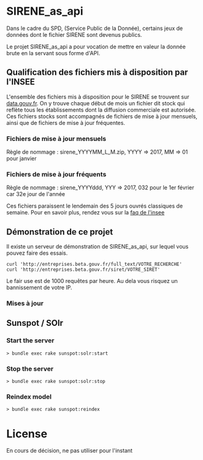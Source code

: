 # SIRENE_as_api

Dans le cadre du SPD, (Service Public de la Donnée), certains jeux de données
dont le fichier SIRENE sont devenus publics.

Le projet SIRENE_as_api a pour vocation de mettre en valeur la donnée brute en
la servant sous forme d'API.

## Qualification des fichiers mis à disposition par l'INSEE

L'ensemble des fichiers mis à disposition pour le SIRENE se trouvent sur [data.gouv.fr](http://files.data.gouv.fr/sirene). On y trouve chaque début de mois un fichier dit stock qui reflète tous les établissements dont la diffusion commerciale est autorisée. Ces fichiers stocks sont accompagnés de fichiers de mise à jour mensuels, ainsi que de fichiers de mise à jour fréquentes.

### Fichiers de mise à jour mensuels

Règle de nommage : sirene_YYYYMM_L_M.zip, YYYY => 2017, MM => 01 pour janvier



### Fichiers de mise à jour fréquents

Règle de nommage : sirene_YYYYddd, YYY => 2017, 032 pour le 1er février car 32e
jour de l'année

Ces fichiers paraissent le lendemain des 5 jours ouvrés classiques de semaine.
Pour en savoir plus, rendez vous sur la [faq de l'insee](https://www.sirene.fr/sirene/public/faq?sirene_locale=fr)


## Démonstration de ce projet

Il existe un serveur de démonstration de SIRENE_as_api, sur lequel vous pouvez
faire des essais.

    curl 'http://entreprises.beta.gouv.fr/full_text/VOTRE_RECHERCHE'
    curl 'http://entreprises.beta.gouv.fr/siret/VOTRE_SIRET'

Le fair use est de 1000 requêtes par heure. Au dela vous risquez un bannissement
de votre IP.

### Mises à jour

## Sunspot / SOlr

### Start the server
    > bundle exec rake sunspot:solr:start

### Stop the server
    > bundle exec rake sunspot:solr:stop

### Reindex model
    > bundle exec rake sunspot:reindex


# License

En cours de décision, ne pas utiliser pour l'instant
